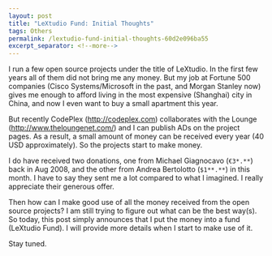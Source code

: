 ```yaml
---
layout: post
title: "LeXtudio Fund: Initial Thoughts"
tags: Others
permalink: /lextudio-fund-initial-thoughts-60d2e096ba55
excerpt_separator: <!--more-->
---
```

I run a few open source projects under the title of LeXtudio. In the first few years all of them did not bring me any money. But my job at Fortune 500 companies (Cisco Systems/Microsoft in the past, and Morgan Stanley now) gives me enough to afford living in the most expensive (Shanghai) city in China, and now I even want to buy a small apartment this year.
<!--more-->

But recently CodePlex (http://codeplex.com) collaborates with the Lounge (http://www.theloungenet.com/) and I can publish ADs on the project pages. As a result, a small amount of money can be received every year (40 USD approximately). So the projects start to make money.

I do have received two donations, one from Michael Giagnocavo (`€3*.**`) back in Aug 2008, and the other from Andrea Bertolotto (`$1**.**`) in this month. I have to say they sent me a lot compared to what I imagined. I really appreciate their generous offer.

Then how can I make good use of all the money received from the open source projects? I am still trying to figure out what can be the best way(s). So today, this post simply announces that I put the money into a fund (LeXtudio Fund). I will provide more details when I start to make use of it.

Stay tuned.
